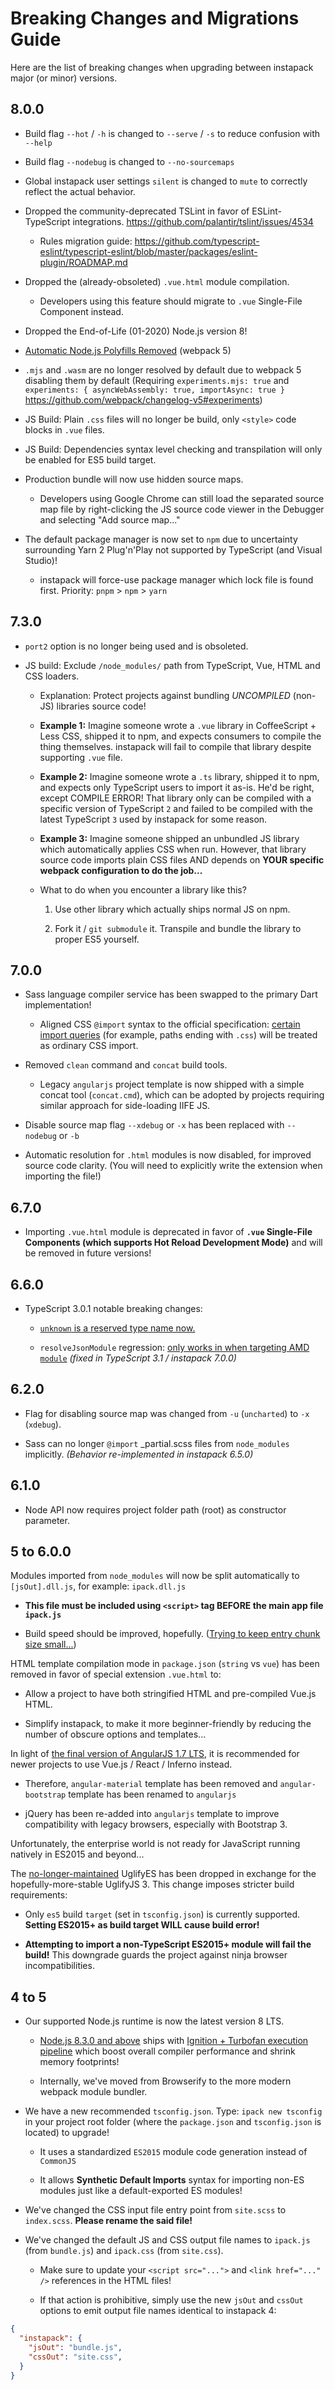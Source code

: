 # Breaking Changes and Migrations Guide

Here are the list of breaking changes when upgrading between instapack major (or minor) versions.

## 8.0.0

- Build flag `--hot` / `-h` is changed to `--serve` / `-s` to reduce confusion with `--help`

- Build flag `--nodebug` is changed to `--no-sourcemaps`

- Global instapack user settings `silent` is changed to `mute` to correctly reflect the actual behavior.

- Dropped the community-deprecated TSLint in favor of ESLint-TypeScript integrations. https://github.com/palantir/tslint/issues/4534

  - Rules migration guide: https://github.com/typescript-eslint/typescript-eslint/blob/master/packages/eslint-plugin/ROADMAP.md

- Dropped the (already-obsoleted) `.vue.html` module compilation. 

  - Developers using this feature should migrate to `.vue` Single-File Component instead.

- Dropped the End-of-Life (01-2020) Node.js version 8!

- [Automatic Node.js Polyfills Removed](https://github.com/webpack/node-libs-browser) (webpack 5)

- `.mjs` and `.wasm` are no longer resolved by default due to webpack 5 disabling them by default (Requiring `experiments.mjs: true` and `experiments: { asyncWebAssembly: true, importAsync: true }` https://github.com/webpack/changelog-v5#experiments)

- JS Build: Plain `.css` files will no longer be build, only `<style>` code blocks in `.vue` files.

- JS Build: Dependencies syntax level checking and transpilation will only be enabled for ES5 build target.

- Production bundle will now use hidden source maps. 

  - Developers using Google Chrome can still load the separated source map file by right-clicking the JS source code viewer in the Debugger and selecting "Add source map..."

- The default package manager is now set to `npm` due to uncertainty surrounding Yarn 2 Plug'n'Play not supported by TypeScript (and Visual Studio)!

  - instapack will force-use package manager which lock file is found first. Priority: `pnpm` > `npm` > `yarn`

## 7.3.0

- `port2` option is no longer being used and is obsoleted.

- JS build: Exclude `/node_modules/` path from TypeScript, Vue, HTML and CSS loaders. 

  - Explanation: Protect projects against bundling *UNCOMPILED* (non-JS) libraries source code!

  - **Example 1:** Imagine someone wrote a `.vue` library in CoffeeScript + Less CSS, shipped it to npm, and expects consumers to compile the thing themselves. instapack will fail to compile that library despite supporting `.vue` file.

  - **Example 2:** Imagine someone wrote a `.ts` library, shipped it to npm, and expects only TypeScript users to import it as-is. He'd be right, except COMPILE ERROR! That library only can be compiled with a specific version of TypeScript `2` and failed to be compiled with the latest TypeScript `3` used by instapack for some reason.

  - **Example 3:** Imagine someone shipped an unbundled JS library which automatically applies CSS when run. However, that library source code imports plain CSS files AND depends on **YOUR specific webpack configuration to do the job...**

  - What to do when you encounter a library like this?
  
    1. Use other library which actually ships normal JS on npm.

    2. Fork it / `git submodule` it. Transpile and bundle the library to proper ES5 yourself.

## 7.0.0

- Sass language compiler service has been swapped to the primary Dart implementation!

  - Aligned CSS `@import` syntax to the official specification: [certain import queries](https://github.com/sass/language/blob/master/accepted/css-imports.md) (for example, paths ending with `.css`) will be treated as ordinary CSS import.

- Removed `clean` command and `concat` build tools.

  - Legacy `angularjs` project template is now shipped with a simple concat tool (`concat.cmd`), which can be adopted by projects requiring similar approach for side-loading IIFE JS.

- Disable source map flag `--xdebug` or `-x` has been replaced with `--nodebug` or `-b`

- Automatic resolution for `.html` modules is now disabled, for improved source code clarity. (You will need to explicitly write the extension when importing the file!)

## 6.7.0

- Importing `.vue.html` module is deprecated in favor of **`.vue` Single-File Components (which supports Hot Reload Development Mode)** and will be removed in future versions!

## 6.6.0

- TypeScript 3.0.1 notable breaking changes: 

  - [`unknown` is a reserved type name now.](https://blogs.msdn.microsoft.com/typescript/2018/07/30/announcing-typescript-3-0/#unknown-is-a-reserved-type-name)

  - `resolveJsonModule` regression: [only works in when targeting AMD `module`](https://github.com/Microsoft/TypeScript/issues/25755) *(fixed in TypeScript 3.1 / instapack 7.0.0)*

## 6.2.0

- Flag for disabling source map was changed from `-u` (`uncharted`) to `-x` (`xdebug`).

- Sass can no longer `@import` _partial.scss files from `node_modules` implicitly. *(Behavior re-implemented in instapack 6.5.0)*

## 6.1.0

- Node API now requires project folder path (root) as constructor parameter.

## 5 to 6.0.0

Modules imported from `node_modules` will now be split automatically to `[jsOut].dll.js`, for example: `ipack.dll.js`

- **This file must be included using `<script>` tag BEFORE the main app file `ipack.js`**

- Build speed should be improved, hopefully. ([Trying to keep entry chunk size small...](https://webpack.js.org/guides/build-performance/))

HTML template compilation mode in `package.json` (`string` vs `vue`) has been removed in favor of special extension `.vue.html` to:

- Allow a project to have both stringified HTML and pre-compiled Vue.js HTML.

- Simplify instapack, to make it more beginner-friendly by reducing the number of obscure options and templates...

In light of [the final version of AngularJS 1.7 LTS](https://blog.angular.io/stable-angularjs-and-long-term-support-7e077635ee9c), it is recommended for newer projects to use Vue.js / React / Inferno instead.

- Therefore, `angular-material` template has been removed and `angular-bootstrap` template has been renamed to `angularjs`

- jQuery has been re-added into `angularjs` template to improve compatibility with legacy browsers, especially with Bootstrap 3.

Unfortunately, the enterprise world is not ready for JavaScript running natively in ES2015 and beyond...

The [no-longer-maintained](https://github.com/mishoo/UglifyJS2/pull/2897) UglifyES has been dropped in exchange for the hopefully-more-stable UglifyJS 3. This change imposes stricter build requirements:

- Only `es5` build `target` (set in `tsconfig.json`) is currently supported. **Setting ES2015+ as build target WILL cause build error!**

- **Attempting to import a non-TypeScript ES2015+ module will fail the build!** This downgrade guards the project against ninja browser incompatibilities.

## 4 to 5

- Our supported Node.js runtime is now the latest version 8 LTS.

  - [Node.js 8.3.0 and above](https://medium.com/the-node-js-collection/node-js-8-3-0-is-now-available-shipping-with-the-ignition-turbofan-execution-pipeline-aa5875ad3367) ships with [Ignition + Turbofan execution pipeline](https://v8project.blogspot.co.id/2017/05/launching-ignition-and-turbofan.html) which boost overall compiler performance and shrink memory footprints!

  - Internally, we've moved from Browserify to the more modern webpack module bundler.

- We have a new recommended `tsconfig.json`. Type: `ipack new tsconfig` in your project root folder (where the `package.json` and `tsconfig.json` is located) to upgrade!

  - It uses a standardized `ES2015` module code generation instead of `CommonJS`

  - It allows **Synthetic Default Imports** syntax for importing non-ES modules just like a default-exported ES modules!

- We've changed the CSS input file entry point from `site.scss` to `index.scss`. **Please rename the said file!**

- We've changed the default JS and CSS output file names to `ipack.js` (from `bundle.js`) and `ipack.css` (from `site.css`).

  - Make sure to update your `<script src="...">` and `<link href="..." />` references in the HTML files!
  
  - If that action is prohibitive, simply use the new `jsOut` and `cssOut` options to emit output file names identical to instapack 4:

```json
{
  "instapack": {
    "jsOut": "bundle.js",
    "cssOut": "site.css",
  }
}
```
